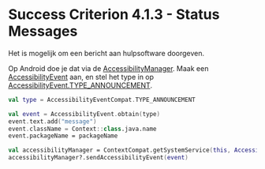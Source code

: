 # Success Criterion 4.1.3 - Status Messages

Het is mogelijk om een bericht aan hulpsoftware doorgeven.

Op Android doe je dat via de [AccessibilityManager](https://developer.android.com/reference/android/view/accessibility/AccessibilityManager). Maak een [AccessibilityEvent](https://developer.android.com/reference/android/view/accessibility/AccessibilityEvent) aan, en stel het type in op [AccessibilityEvent.TYPE_ANNOUNCEMENT](https://developer.android.com/reference/android/view/accessibility/AccessibilityEvent#TYPE_ANNOUNCEMENT).

```kotlin
val type = AccessibilityEventCompat.TYPE_ANNOUNCEMENT

val event = AccessibilityEvent.obtain(type)
event.text.add("message")
event.className = Context::class.java.name
event.packageName = packageName

val accessibilityManager = ContextCompat.getSystemService(this, AccessibilityManager::class.java)
accessibilityManager?.sendAccessibilityEvent(event)
```
